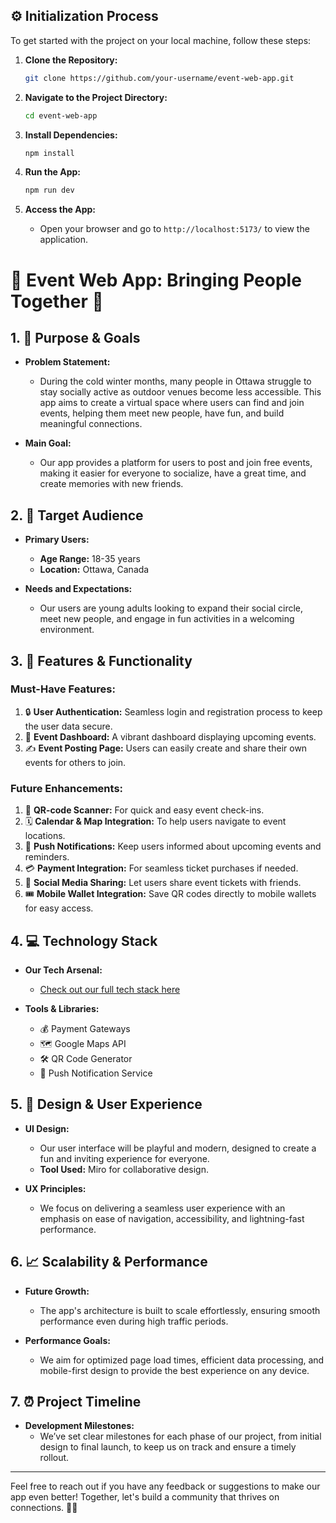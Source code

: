 ## ⚙️ Initialization Process

To get started with the project on your local machine, follow these steps:

1. **Clone the Repository:**

   ```bash
   git clone https://github.com/your-username/event-web-app.git
   ```

2. **Navigate to the Project Directory:**

   ```bash
   cd event-web-app
   ```

3. **Install Dependencies:**

   ```bash
   npm install
   ```

4. **Run the App:**

   ```bash
   npm run dev
   ```

5. **Access the App:**
   - Open your browser and go to `http://localhost:5173/` to view the application.

# 🌟 Event Web App: Bringing People Together 🌟

## 1. 🎯 Purpose & Goals

- **Problem Statement:**

  - During the cold winter months, many people in Ottawa struggle to stay socially active as outdoor venues become less accessible. This app aims to create a virtual space where users can find and join events, helping them meet new people, have fun, and build meaningful connections.

- **Main Goal:**
  - Our app provides a platform for users to post and join free events, making it easier for everyone to socialize, have a great time, and create memories with new friends.

## 2. 👥 Target Audience

- **Primary Users:**

  - **Age Range:** 18-35 years
  - **Location:** Ottawa, Canada

- **Needs and Expectations:**
  - Our users are young adults looking to expand their social circle, meet new people, and engage in fun activities in a welcoming environment.

## 3. 🚀 Features & Functionality

### Must-Have Features:

1. 🔒 **User Authentication:** Seamless login and registration process to keep the user data secure.
2. 📅 **Event Dashboard:** A vibrant dashboard displaying upcoming events.
3. ✍️ **Event Posting Page:** Users can easily create and share their own events for others to join.

### Future Enhancements:

1. 📲 **QR-code Scanner:** For quick and easy event check-ins.
2. 🗓️ **Calendar & Map Integration:** To help users navigate to event locations.
3. 🔔 **Push Notifications:** Keep users informed about upcoming events and reminders.
4. 💳 **Payment Integration:** For seamless ticket purchases if needed.
5. 📢 **Social Media Sharing:** Let users share event tickets with friends.
6. 🎟️ **Mobile Wallet Integration:** Save QR codes directly to mobile wallets for easy access.

## 4. 💻 Technology Stack

- **Our Tech Arsenal:**

  - [Check out our full tech stack here](https://www.notion.so/Tech-stack-4ce93f0801f741df8d2aae255aa62776?pvs=21)

- **Tools & Libraries:**
  - 💰 Payment Gateways
  - 🗺️ Google Maps API
  - 🛠️ QR Code Generator
  - 📲 Push Notification Service

## 5. 🎨 Design & User Experience

- **UI Design:**

  - Our user interface will be playful and modern, designed to create a fun and inviting experience for everyone.
  - **Tool Used:** Miro for collaborative design.

- **UX Principles:**
  - We focus on delivering a seamless user experience with an emphasis on ease of navigation, accessibility, and lightning-fast performance.

## 6. 📈 Scalability & Performance

- **Future Growth:**

  - The app's architecture is built to scale effortlessly, ensuring smooth performance even during high traffic periods.

- **Performance Goals:**
  - We aim for optimized page load times, efficient data processing, and mobile-first design to provide the best experience on any device.

## 7. ⏰ Project Timeline

- **Development Milestones:**
  - We’ve set clear milestones for each phase of our project, from initial design to final launch, to keep us on track and ensure a timely rollout.

---

Feel free to reach out if you have any feedback or suggestions to make our app even better! Together, let's build a community that thrives on connections. 💬✨
